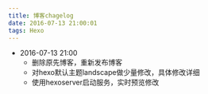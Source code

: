 ```yaml
---
title: 博客chagelog
date: 2016-07-13 21:00:01
tags: Hexo
---
```








- 2016-07-13 21:00
  - 删除原先博客，重新发布博客
  - 对hexo默认主题landscape做少量修改，具体修改详细
  - 使用hexoserver启动服务，实时预览修改





